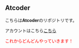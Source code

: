 <h2>Atcoder</h2>
<p>こちらは<strong>Atcoder</strong>のリポジトリです。</p>
<p>アカウントはこちら<a href h="ttps://atcoder.jp/users/kindun">こちら</a></p>
<p><font color="red">これからどんどんやっていきます！</font></p>
  
